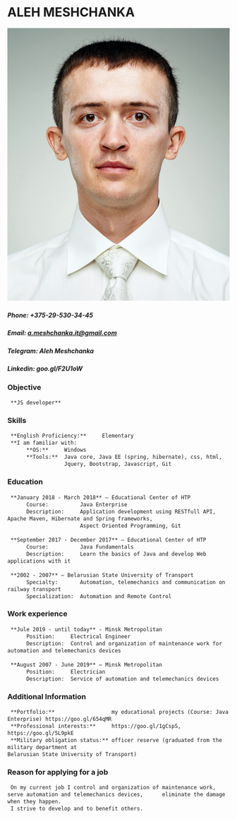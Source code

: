 # ALEH MESHCHANKA
![photo Aleh Meshchanka](/img/photo-cv-AlehMeshchanka.jpg "photo Aleh Meshchanka")

##### Phone:     +375-29-530-34-45
##### Email:     a.meshchanka.it@gmail.com
##### Telegram:  Aleh Meshchanka	
##### Linkedin:  goo.gl/F2U1oW


### Objective

     **JS developer**


### Skills

     **English Proficiency:**     Elementary
     **I am familiar with:
          **OS:**     Windows
          **Tools:**  Java core, Java EE (spring, hibernate), css, html,
                      Jquery, Bootstrap, Javascript, Git

      
### Education

     **January 2018 - March 2018** – Educational Center of HTP
          Course:          Java Enterprise
          Description:     Application development using RESTfull API, Apache Maven, Hibernate and Spring frameworks,
                           Aspect Oriented Programming, Git
 
     **September 2017 - December 2017** – Educational Center of HTP
          Course:          Java Fundamentals
          Description:     Learn the basics of Java and develop Web applications with it

     **2002 - 2007** – Belarusian State University of Transport
          Specialty:       Automation, telemechanics and communication on railway transport
          Specialization:  Automation and Remote Control


### Work experience

     **Jule 2019 - until today** - Minsk Metropolitan
          Position:     Electrical Engineer
          Description: 	Control and organization of maintenance work for automation and telemechanics devices
     
     **August 2007 - June 2019** – Minsk Metropolitan
          Position:     Electrician
          Description:  Service of automation and telemechanics devices


### Additional Information

     **Portfolio:**                  my educational projects (Course: Java Enterprise) https://goo.gl/654qMR  
     **Professional interests:**     https://goo.gl/1gCspS, https://goo.gl/5L9pkE 
     **Military obligation status:** officer reserve (graduated from the military department at 				                                     Belarusian State University of Transport)

### Reason for applying for a job

     On my current job I control and organization of maintenance work, serve automation and telemechanics devices,      eliminate the damage when they happen.
     I strive to develop and to benefit others.